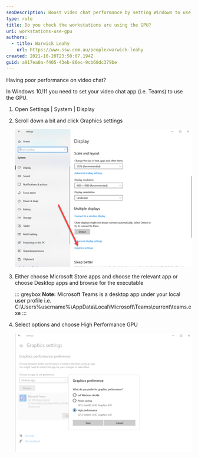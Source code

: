 ```yaml
---
seoDescription: Boost video chat performance by setting Windows to use the GPU, a simple tweak that improves Microsoft Teams and other apps' graphics processing capabilities.
type: rule
title: Do you check the workstations are using the GPU?
uri: workstations-use-gpu
authors:
  - title: Warwick Leahy
    url: https://www.ssw.com.au/people/warwick-leahy
created: 2021-10-20T23:50:07.194Z
guid: a917ea0a-f405-43eb-86ec-9cb60dc379be
---
```


Having poor performance on video chat?

In Windows 10/11 you need to set your video chat app (i.e. Teams) to use the GPU.

<!--endintro-->

1. Open Settings | System | Display

2. Scroll down a bit and click Graphics settings

   ![Figure: Choose Graphics settings](graphicssettings.png)

3. Either choose Microsoft Store apps and choose the relevant app or choose Desktop apps and browse for the executable

   ::: greybox
   **Note:** Microsoft Teams is a desktop app under your local user profile i.e. C:\Users%username%\AppData\Local\Microsoft\Teams\current\teams.exe
   :::

4. Select options and choose High Performance GPU

   ![Figure: Choose High Performance GPU](graphicssettings2.png)
